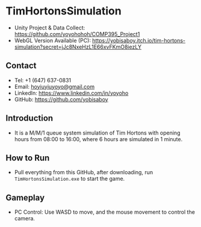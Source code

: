 # TimHortonsSimulation
- Unity Project & Data Collect: https://github.com/yoyohohoh/COMP395_Project1
- WebGL Version Available (PC): https://yobisaboy.itch.io/tim-hortons-simulation?secret=jJc8NxeHzL1E66xvFKmO8iezLY
  
## Contact
- Tel: +1 (647) 637-0831
- Email: hoyiuyiuyoyo@gmail.com
- LinkedIn: https://www.linkedin.com/in/yoyoho
- GitHub: https://github.com/yobisaboy

## Introduction
- It is a M/M/1 queue system simulation of Tim Hortons with opening hours from 08:00 to 16:00, where 6 hours are simulated in 1 minute.

## How to Run
- Pull everything from this GitHub, after downloading, run `TimHortonsSimulation.exe` to start the game.

## Gameplay
- PC Control: Use WASD to move, and the mouse movement to control the camera.
